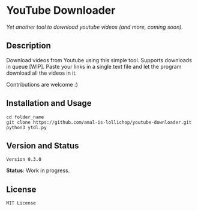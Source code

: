 # YouTube Downloader

_Yet another tool to download youtube videos (and more, coming soon)._
 
## Description

Download videos from Youtube using this simple tool. Supports downloads in queue [WIP]. Paste your links in a single text file and let the program download all the videos in it.

Contributions are welcome :)


## Installation and Usage

```
cd folder_name
git clone https://github.com/amal-is-lollichop/youtube-downloader.git
python3 ytdl.py
```


## Version and Status

`Version 0.3.0`

**Status**: Work in progress.


## License
`MIT License`
